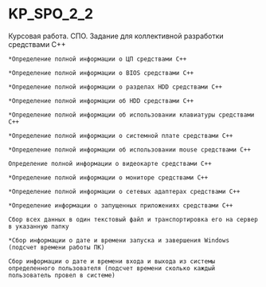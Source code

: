 # KP_SPO_2_2
Курсовая работа. СПО.
Задание для коллективной разработки средствами C++

	*Определение полной информации о ЦП средствами C++
	
	*Определение полной информации о BIOS средствами C++
	
	*Определение полной информации о разделах HDD средствами C++
	
	*Определение полной информации об HDD средствами C++
	
	*Определение полной информации об использовании клавиатуры средствами C++
	
	*Определение полной информации о системной плате средствами C++
	
	*Определение полной информации об использовании mouse средствами C++
	
	Определение полной информации о видеокарте средствами C++
	
	*Определение полной информации о мониторе средствами C++
	
	*Определение полной информации о сетевых адаптерах средствами C++
	
	*Определение информации о запущенных приложениях средствами C++
	
	Сбор всех данных в один текстовый файл и транспортировка его на сервер в указанную папку
	
	*Сбор информации о дате и времени запуска и завершения Windows (подсчет времени работы ПК)
	
	Сбор информации о дате и времени входа и выхода из системы определенного пользователя (подсчет времени сколько каждый пользователь провел в системе)

